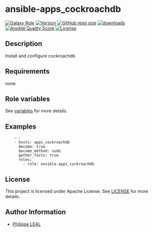 # ansible-apps_cockroachdb

[![Galaxy Role](https://img.shields.io/badge/galaxy-apps_cockroachdb-purple?style=flat)](https://galaxy.ansible.com/lotusnoir/apps_cockroachdb)
[![Version](https://img.shields.io/github/release/lotusnoir/ansible-apps_cockroachdb.svg)](https://github.com/lotusnoir/ansible-apps_cockroachdb/releases/latest)
[![GitHub repo size](https://img.shields.io/github/repo-size/lotusnoir/ansible-apps_cockroachdb?color=orange&style=flat)](https://galaxy.ansible.com/lotusnoir/apps_cockroachdb)
[![downloads](https://img.shields.io/ansible/role/d/)](https://galaxy.ansible.com/lotusnoir/apps_cockroachdb)
[![Ansible Quality Score](https://img.shields.io/ansible/quality/)](https://galaxy.ansible.com/lotusnoir/apps_cockroachdb)
[![License](https://img.shields.io/badge/license-Apache--2.0-brightgreen?style=flat)](https://opensource.org/licenses/Apache-2.0)

## Description

Install and configure cockroachdb
## Requirements

none

## Role variables

See [variables](/defaults/main.yml) for more details.

## Examples

        ---
        - hosts: apps_cockroachdb
          become: true
          become_method: sudo
          gather_facts: true
          roles:
            - role: ansible-apps_cockroachdb


## License

This project is licensed under Apache License. See [LICENSE](/LICENSE) for more details.

## Author Information

- [Philippe LEAL](https://github.com/lotusnoir)
